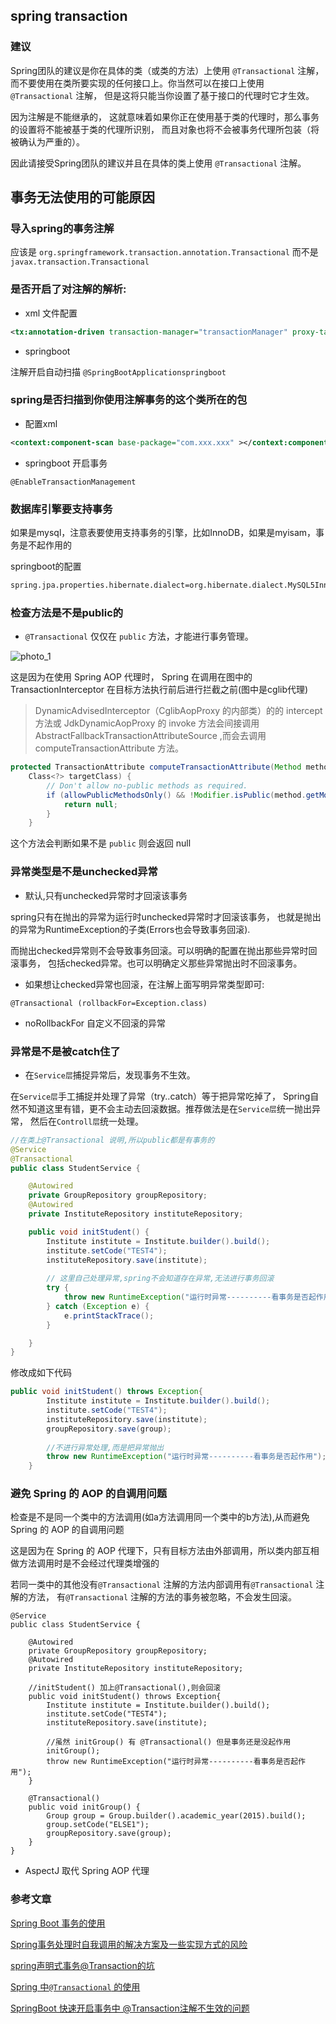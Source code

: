 ## spring transaction 

### 建议

Spring团队的建议是你在具体的类（或类的方法）上使用 `@Transactional` 注解，
而不要使用在类所要实现的任何接口上。你当然可以在接口上使用 `@Transactional` 注解，
但是这将只能当你设置了基于接口的代理时它才生效。

因为注解是不能继承的，
这就意味着如果你正在使用基于类的代理时，那么事务的设置将不能被基于类的代理所识别，
而且对象也将不会被事务代理所包装（将被确认为严重的）。

因此请接受Spring团队的建议并且在具体的类上使用 `@Transactional` 注解。

## 事务无法使用的可能原因

### 导入spring的事务注解

应该是 `org.springframework.transaction.annotation.Transactional`
而不是 `javax.transaction.Transactional`

### 是否开启了对注解的解析:

- xml 文件配置
 
```xml
<tx:annotation-driven transaction-manager="transactionManager" proxy-target-class="true"/>
```

- springboot 

注解开启自动扫描  `@SpringBootApplicationspringboot`  

### spring是否扫描到你使用注解事务的这个类所在的包

- 配置xml 

```xml
<context:component-scan base-package="com.xxx.xxx" ></context:component-scan>
```

- springboot 开启事务 

 `@EnableTransactionManagement` 


### 数据库引擎要支持事务

 如果是mysql，注意表要使用支持事务的引擎，比如InnoDB，如果是myisam，事务是不起作用的

springboot的配置

```xml
spring.jpa.properties.hibernate.dialect=org.hibernate.dialect.MySQL5InnoDBDialect
```

### 检查方法是不是public的

- `@Transactional` 仅仅在 `public` 方法，才能进行事务管理。

![photo_1](jpa_files/1.jpg)

这是因为在使用 Spring AOP 代理时，
Spring 在调用在图中的 TransactionInterceptor 在目标方法执行前后进行拦截之前(图中是cglib代理)

>DynamicAdvisedInterceptor（CglibAopProxy 的内部类）的的 intercept 方法或 JdkDynamicAopProxy 的
invoke 方法会间接调用 AbstractFallbackTransactionAttributeSource ,而会去调用computeTransactionAttribute 方法。
 
```java
protected TransactionAttribute computeTransactionAttribute(Method method,
    Class<?> targetClass) {
        // Don't allow no-public methods as required.
        if (allowPublicMethodsOnly() && !Modifier.isPublic(method.getModifiers())) {
			return null;
		}
	}
```

这个方法会判断如果不是 `public` 则会返回 null


### 异常类型是不是unchecked异常

- 默认,只有unchecked异常时才回滚该事务

spring只有在抛出的异常为运行时unchecked异常时才回滚该事务，
也就是抛出的异常为RuntimeException的子类(Errors也会导致事务回滚).

而抛出checked异常则不会导致事务回滚。可以明确的配置在抛出那些异常时回滚事务，
包括checked异常。也可以明确定义那些异常抛出时不回滚事务。


- 如果想让checked异常也回滚，在注解上面写明异常类型即可:

`@Transactional (rollbackFor=Exception.class)`

- noRollbackFor 自定义不回滚的异常



### 异常是不是被catch住了

- 在`Service层`捕捉异常后，发现事务不生效。

在`Service层`手工捕捉并处理了异常（try..catch）等于把异常吃掉了，
Spring自然不知道这里有错，更不会主动去回滚数据。推荐做法是在`Service层`统一抛出异常，
然后在`Controll层`统一处理。


```java
//在类上@Transactional 说明,所以public都是有事务的
@Service
@Transactional
public class StudentService {

	@Autowired
	private GroupRepository groupRepository;
	@Autowired
	private InstituteRepository instituteRepository;

	public void initStudent() {
		Institute institute = Institute.builder().build();
		institute.setCode("TEST4");
		instituteRepository.save(institute);
		
		// 这里自己处理异常,spring不会知道存在异常,无法进行事务回滚
		try {
			throw new RuntimeException("运行时异常----------看事务是否起作用");
		} catch (Exception e) {
			e.printStackTrace();
		}

	}
}
```


修改成如下代码

```java
public void initStudent() throws Exception{
		Institute institute = Institute.builder().build();
		institute.setCode("TEST4");
		instituteRepository.save(institute);
		groupRepository.save(group);
		
		//不进行异常处理,而是把异常抛出
		throw new RuntimeException("运行时异常----------看事务是否起作用");
	}
```


### 避免 Spring 的 AOP 的自调用问题

检查是不是同一个类中的方法调用(如a方法调用同一个类中的b方法),从而避免 Spring 的 AOP 的自调用问题

这是因为在 Spring 的 AOP 代理下，只有目标方法由外部调用，所以类内部互相做方法调用时是不会经过代理类增强的

若同一类中的其他没有`@Transactional` 注解的方法内部调用有`@Transactional` 注解的方法，
有`@Transactional` 注解的方法的事务被忽略，不会发生回滚。

```
@Service
public class StudentService {

	@Autowired
	private GroupRepository groupRepository;
	@Autowired
	private InstituteRepository instituteRepository;
	
	//initStudent() 加上@Transactional(),则会回滚
	public void initStudent() throws Exception{
		Institute institute = Institute.builder().build();
		institute.setCode("TEST4");
		instituteRepository.save(institute);
		
		//虽然 initGroup() 有 @Transactional() 但是事务还是没起作用
		initGroup();
		throw new RuntimeException("运行时异常----------看事务是否起作用");
	}
	
	@Transactional()
	public void initGroup() {
		Group group = Group.builder().academic_year(2015).build();
		group.setCode("ELSE1");
		groupRepository.save(group);
	}
}
```


- AspectJ 取代 Spring AOP 代理



### 参考文章

[Spring Boot 事务的使用](https://blog.csdn.net/catoop/article/details/50595702)

[Spring事务处理时自我调用的解决方案及一些实现方式的风险](https://jinnianshilongnian.iteye.com/blog/1487235)

[spring声明式事务@Transaction的坑](https://blog.csdn.net/y943623901/article/details/50847334)

[Spring 中`@Transactional` 的使用](https://www.ibm.com/developerworks/cn/java/j-master-spring-transactional-use/index.html)

[SpringBoot 快速开启事务中 @Transaction注解不生效的问题](https://blog.csdn.net/qq_21508727/article/details/82705028)